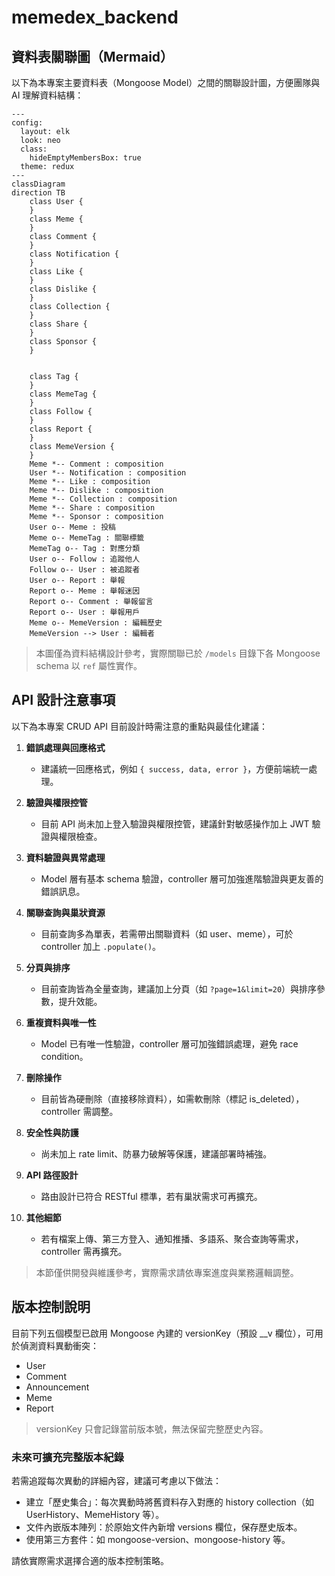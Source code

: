 # memedex_backend

## 資料表關聯圖（Mermaid）

以下為本專案主要資料表（Mongoose Model）之間的關聯設計圖，方便團隊與 AI 理解資料結構：

```mermaid
---
config:
  layout: elk
  look: neo
  class:
    hideEmptyMembersBox: true
  theme: redux
---
classDiagram
direction TB
    class User {
    }
    class Meme {
    }
    class Comment {
    }
    class Notification {
    }
    class Like {
    }
    class Dislike {
    }
    class Collection {
    }
    class Share {
    }
    class Sponsor {
    }


    class Tag {
    }
    class MemeTag {
    }
    class Follow {
    }
    class Report {
    }
    class MemeVersion {
    }
    Meme *-- Comment : composition
    User *-- Notification : composition
    Meme *-- Like : composition
    Meme *-- Dislike : composition
    Meme *-- Collection : composition
    Meme *-- Share : composition
    Meme *-- Sponsor : composition
    User o-- Meme : 投稿
    Meme o-- MemeTag : 關聯標籤
    MemeTag o-- Tag : 對應分類
    User o-- Follow : 追蹤他人
    Follow o-- User : 被追蹤者
    User o-- Report : 舉報
    Report o-- Meme : 舉報迷因
    Report o-- Comment : 舉報留言
    Report o-- User : 舉報用戶
    Meme o-- MemeVersion : 編輯歷史
    MemeVersion --> User : 編輯者
```

> 本圖僅為資料結構設計參考，實際關聯已於 `/models` 目錄下各 Mongoose schema 以 `ref` 屬性實作。

## API 設計注意事項

以下為本專案 CRUD API 目前設計時需注意的重點與最佳化建議：

1. **錯誤處理與回應格式**
   - 建議統一回應格式，例如 `{ success, data, error }`，方便前端統一處理。

2. **驗證與權限控管**
   - 目前 API 尚未加上登入驗證與權限控管，建議針對敏感操作加上 JWT 驗證與權限檢查。

3. **資料驗證與異常處理**
   - Model 層有基本 schema 驗證，controller 層可加強進階驗證與更友善的錯誤訊息。

4. **關聯查詢與巢狀資源**
   - 目前查詢多為單表，若需帶出關聯資料（如 user、meme），可於 controller 加上 `.populate()`。

5. **分頁與排序**
   - 目前查詢皆為全量查詢，建議加上分頁（如 `?page=1&limit=20`）與排序參數，提升效能。

6. **重複資料與唯一性**
   - Model 已有唯一性驗證，controller 層可加強錯誤處理，避免 race condition。

7. **刪除操作**
   - 目前皆為硬刪除（直接移除資料），如需軟刪除（標記 is_deleted），controller 需調整。

8. **安全性與防護**
   - 尚未加上 rate limit、防暴力破解等保護，建議部署時補強。

9. **API 路徑設計**
   - 路由設計已符合 RESTful 標準，若有巢狀需求可再擴充。

10. **其他細節**
    - 若有檔案上傳、第三方登入、通知推播、多語系、聚合查詢等需求，controller 需再擴充。

> 本節僅供開發與維護參考，實際需求請依專案進度與業務邏輯調整。

## 版本控制說明

目前下列五個模型已啟用 Mongoose 內建的 versionKey（預設 \_\_v 欄位），可用於偵測資料異動衝突：

- User
- Comment
- Announcement
- Meme
- Report

> versionKey 只會記錄當前版本號，無法保留完整歷史內容。

### 未來可擴充完整版本紀錄

若需追蹤每次異動的詳細內容，建議可考慮以下做法：

- 建立「歷史集合」：每次異動時將舊資料存入對應的 history collection（如 UserHistory、MemeHistory 等）。
- 文件內嵌版本陣列：於原始文件內新增 versions 欄位，保存歷史版本。
- 使用第三方套件：如 mongoose-version、mongoose-history 等。

請依實際需求選擇合適的版本控制策略。
